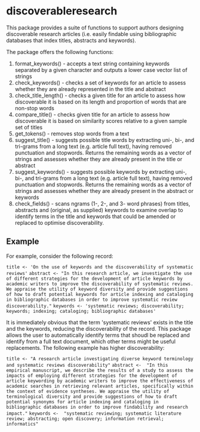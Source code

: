 # discoverableresearch

This package provides a suite of functions to support authors designing discoverable research articles (i.e. easily findable using bibliographic databases that index titles, abstracts and keywords).

The package offers the following functions:
1) format_keywords() - accepts a text string containing keywords separated by a given character and outputs a lower case vector list of strings
2) check_keywords() - checks a set of keywords for an article to assess whether they are already represented in the title and abstract
3) check_title_length() - checks a given title for an article to assess how discoverable it is based on its length and proportion of words that are non-stop words
4) compare_title() - checks given title for an article to assess how discoverable it is based on similarity scores relative to a given sample set of titles
5) get_tokens() - removes stop words from a text
6) suggest_title() - suggests possible title words by extracting uni-, bi-, and tri-grams from a long text (e.g. article full text), having removed punctuation and stopwords. Returns the remaining words as a vector of strings and assesses whether they are already present in the title or abstract
7) suggest_keywords() - suggests possible keywords by extracting uni-, bi-, and tri-grams from a long text (e.g. article full text), having removed punctuation and stopwords. Returns the remaining words as a vector of strings and assesses whether they are already present in the abstract or keywords
8) check_fields() - scans ngrams (1-, 2-, and 3- word phrases) from titles, abstracts and (original, as supplied) keywords to examine overlap to identify terms in the title and keywords that could be amended or replaced to optimise discoverability.


## Example
For example, consider the following record:

`title <- 'On the use of keywords and the discoverability of systematic reviews'`
`abstract <- "In this research article, we investigate the use of different strategies for the development of article keywords by academic writers to improve the discoverability of systematic reviews. We appraise the utility of keyword diversity and provide suggestions of how to draft potential keywords for article indexing and cataloging in bibliographic databases in order to improve systematic review discoverability."`
`keywords <- 'systematic reviews; discoverability; keywords; indexing; cataloging; bibliographic databases'`

It is immediately obvious that the term 'systematic reviews' exists in the title and the keywords, reducing the discoverability of the record. This package allows the user to automatically identify terms that shoudl be replaced and identify from a full text document, which other terms might be useful replacements. The following example has higher discoverability:

`title <- "A research article investigating diverse keyword terminology and systematic reviews discoverability"`
`abstract <-  "In this empirical manuscript, we describe the results of a study to assess the impacts of employing different strategies for the development of article keywording by academic writers to improve the effectiveness of academic searches in retrieving relevant articles, specifically within the context of evidence syntheses. We appraise the utility of terminological diversity and provide suggestions of how to draft potential synonyms for article indexing and cataloging in bibliographic databases in order to improve findability and research impact."`
`keywords <-  "systematic reviewing; systematic literature review; abstracting; open discovery; information retrieval; informatics"`
